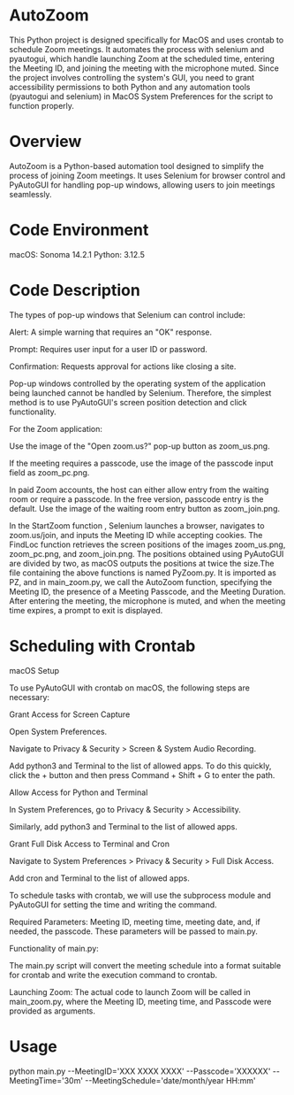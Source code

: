 # AutoZoom
This Python project is designed specifically for MacOS and uses crontab to schedule Zoom meetings. It automates the process with selenium and pyautogui, which handle launching Zoom at the scheduled time, entering the Meeting ID, and joining the meeting with the microphone muted. Since the project involves controlling the system's GUI, you need to grant accessibility permissions to both Python and any automation tools (pyautogui and selenium) in MacOS System Preferences for the script to function properly.
# Overview
AutoZoom is a Python-based automation tool designed to simplify the process of joining Zoom meetings. It uses Selenium for browser control and PyAutoGUI for handling pop-up windows, allowing users to join meetings seamlessly.
# Code Environment
macOS: Sonoma 14.2.1
Python: 3.12.5
# Code Description
The types of pop-up windows that Selenium can control include:

Alert: A simple warning that requires an "OK" response.

Prompt: Requires user input for a user ID or password.

Confirmation: Requests approval for actions like closing a site.

Pop-up windows controlled by the operating system of the application being launched cannot be handled by Selenium. Therefore, the simplest method is to use PyAutoGUI's screen position detection and click functionality.

For the Zoom application:

Use the image of the "Open zoom.us?" pop-up button as zoom_us.png.

If the meeting requires a passcode, use the image of the passcode input field as zoom_pc.png.

In paid Zoom accounts, the host can either allow entry from the waiting room or require a passcode. In the free version, passcode entry is the default. Use the image of the waiting room entry button as zoom_join.png.

In the StartZoom function , Selenium launches a browser, navigates to zoom.us/join, and inputs the Meeting ID while accepting cookies. The FindLoc function retrieves the screen positions of the images zoom_us.png, zoom_pc.png, and zoom_join.png. The positions obtained using PyAutoGUI are divided by two, as macOS outputs the positions at twice the size.The file containing the above functions is named PyZoom.py.  It is imported as PZ, and in main_zoom.py, we call the AutoZoom function, specifying the Meeting ID, the presence of a Meeting Passcode, and the Meeting Duration. After entering the meeting, the microphone is muted, and when the meeting time expires, a prompt to exit is displayed.

# Scheduling with Crontab
macOS Setup

To use PyAutoGUI with crontab on macOS, the following steps are necessary:

Grant Access for Screen Capture

Open System Preferences.

Navigate to Privacy & Security > Screen & System Audio Recording.

Add python3 and Terminal to the list of allowed apps. To do this quickly, click the + button and then press Command + Shift + G to enter the path.

Allow Access for Python and Terminal

In System Preferences, go to Privacy & Security > Accessibility.

Similarly, add python3 and Terminal to the list of allowed apps.

Grant Full Disk Access to Terminal and Cron

Navigate to System Preferences > Privacy & Security > Full Disk Access.

Add cron and Terminal to the list of allowed apps.

To schedule tasks with crontab, we will use the subprocess module and PyAutoGUI for setting the time and writing the command.

Required Parameters:
Meeting ID, meeting time, meeting date, and, if needed, the passcode. These parameters will be passed to main.py.

Functionality of main.py:

The main.py script will convert the meeting schedule into a format suitable for crontab and write the execution command to crontab.

Launching Zoom:
The actual code to launch Zoom will be called in main_zoom.py, where the Meeting ID, meeting time, and Passcode were provided as arguments.

# Usage 
python main.py --MeetingID='XXX XXXX XXXX' --Passcode='XXXXXX' --MeetingTime='30m' --MeetingSchedule='date/month/year HH:mm'
